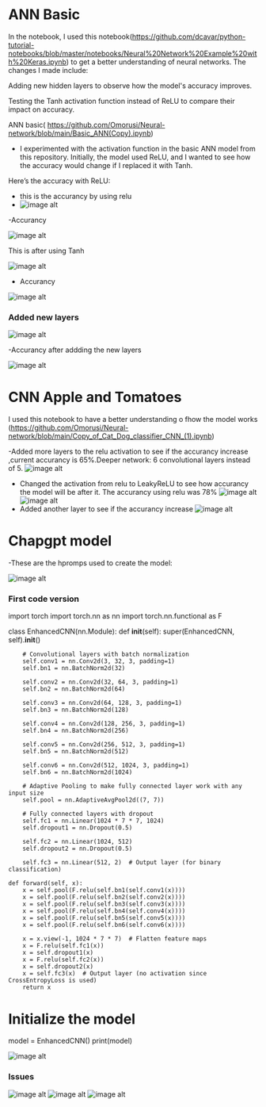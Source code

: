 # ANN Basic 
In the notebook, I used this notebook(https://github.com/dcavar/python-tutorial-notebooks/blob/master/notebooks/Neural%20Network%20Example%20with%20Keras.ipynb) to get a better understanding of neural networks. The changes I made include:

Adding new hidden layers to observe how the model's accuracy improves.

Testing the Tanh activation function instead of ReLU to compare their impact on accuracy.

ANN basic( https://github.com/Omorusi/Neural-network/blob/main/Basic_ANN(Copy).ipynb)
- I experimented with the activation function in the basic ANN model from this repository. Initially, the model used ReLU, and I wanted to see how the accuracy would change if I replaced it with Tanh.

Here’s the accuracy with ReLU:
- this is the accurancy by using relu
- 
   ![image alt](https://github.com/Omorusi/Neural-network/blob/main/Screenshot%202025-03-24%20221323.png?raw=true)
  
-Accurancy

 ![image alt](https://github.com/Omorusi/Neural-network/blob/main/Screenshot%202025-03-24%20220804.png?raw=true)
 
This is after using Tanh

   ![image alt](https://github.com/Omorusi/Neural-network/blob/main/Screenshot%202025-03-24%20221345.png?raw=true)
   
  - Accurancy
    
 ![image alt](https://github.com/Omorusi/Neural-network/blob/main/Screenshot%202025-03-24%20220830.png?raw=true)
 
### Added new layers 
 ![image alt](https://github.com/Omorusi/Neural-network/blob/main/Screenshot%202025-03-24%20230809.png?raw=true)

 -Accurancy after addding the new layers

 ![image alt](https://github.com/Omorusi/Neural-network/blob/main/Screenshot%202025-03-24%20230846.png?raw=true)
# CNN Apple and Tomatoes
I used this notebook to have a better understanding o fhow the model works (https://github.com/Omorusi/Neural-network/blob/main/Copy_of_Cat_Dog_classifier_CNN_(1).ipynb)

-Added more layers to the relu activation to see if the accurancy increase ,current accurancy is 65%.Deeper network: 6 convolutional layers instead of 5.
  ![image alt](https://github.com/Omorusi/Neural-network/blob/main/Screenshot%202025-03-24%20181357.png?raw=true)
- Changed the activation from relu to LeakyReLU to see how accurancy the model will be after it. The accurancy using relu was 78% 
  ![image alt](https://github.com/Omorusi/Neural-network/blob/main/Screenshot%202025-03-24%20175229.png?raw=true)
   ![image alt](https://github.com/Omorusi/Neural-network/blob/main/Screenshot%202025-03-24%20175250.png?raw=true)
- Added another layer to see if the accurancy increase
 ![image alt](https://github.com/Omorusi/Neural-network/blob/main/Screenshot%202025-03-24%20181722.png?raw=true)



# Chapgpt model
-These are the hpromps used to create the model:

 ![image alt](https://github.com/Omorusi/Neural-network/blob/main/Screenshot%202025-03-24%20224151.png?raw=true)
 
### First code version 
import torch
import torch.nn as nn
import torch.nn.functional as F

class EnhancedCNN(nn.Module):
    def __init__(self):
        super(EnhancedCNN, self).__init__()

        # Convolutional layers with batch normalization
        self.conv1 = nn.Conv2d(3, 32, 3, padding=1)
        self.bn1 = nn.BatchNorm2d(32)
        
        self.conv2 = nn.Conv2d(32, 64, 3, padding=1)
        self.bn2 = nn.BatchNorm2d(64)
        
        self.conv3 = nn.Conv2d(64, 128, 3, padding=1)
        self.bn3 = nn.BatchNorm2d(128)
        
        self.conv4 = nn.Conv2d(128, 256, 3, padding=1)
        self.bn4 = nn.BatchNorm2d(256)
        
        self.conv5 = nn.Conv2d(256, 512, 3, padding=1)
        self.bn5 = nn.BatchNorm2d(512)
        
        self.conv6 = nn.Conv2d(512, 1024, 3, padding=1)
        self.bn6 = nn.BatchNorm2d(1024)
        
        # Adaptive Pooling to make fully connected layer work with any input size
        self.pool = nn.AdaptiveAvgPool2d((7, 7))

        # Fully connected layers with dropout
        self.fc1 = nn.Linear(1024 * 7 * 7, 1024)
        self.dropout1 = nn.Dropout(0.5)
        
        self.fc2 = nn.Linear(1024, 512)
        self.dropout2 = nn.Dropout(0.5)

        self.fc3 = nn.Linear(512, 2)  # Output layer (for binary classification)

    def forward(self, x):
        x = self.pool(F.relu(self.bn1(self.conv1(x))))
        x = self.pool(F.relu(self.bn2(self.conv2(x))))
        x = self.pool(F.relu(self.bn3(self.conv3(x))))
        x = self.pool(F.relu(self.bn4(self.conv4(x))))
        x = self.pool(F.relu(self.bn5(self.conv5(x))))
        x = self.pool(F.relu(self.bn6(self.conv6(x))))

        x = x.view(-1, 1024 * 7 * 7)  # Flatten feature maps
        x = F.relu(self.fc1(x))
        x = self.dropout1(x)
        x = F.relu(self.fc2(x))
        x = self.dropout2(x)
        x = self.fc3(x)  # Output layer (no activation since CrossEntropyLoss is used)
        return x

# Initialize the model
model = EnhancedCNN()
print(model)

 ![image alt](https://github.com/Omorusi/Neural-network/blob/main/Screenshot%202025-03-24%20224509.png?raw=true)
 
 ### Issues
 ![image alt](https://github.com/Omorusi/Neural-network/blob/main/Screenshot%202025-03-24%20224653.png?raw=true)
 ![image alt](https://github.com/Omorusi/Neural-network/blob/main/Screenshot%202025-03-24%20224653.png?raw=true)
 ![image alt](https://github.com/Omorusi/Neural-network/blob/main/Screenshot%202025-03-24%20224923.png?raw=true)

